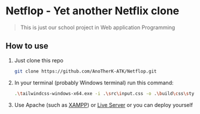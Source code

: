 # Netflop - Yet another Netflix clone

> This is just our school project in Web application Programming

## How to use
1. Just clone this repo
   ```bash
   git clone https://github.com/AnoTherK-ATK/Netflop.git
   ```
2. In your terminal (probably Windows terminal) run this command:
   ```bash
   .\tailwindcss-windows-x64.exe -i .\src\input.css -o .\build\css\style.css --watch
   ```

3. Use Apache (such as [XAMPP](https://www.apachefriends.org/download.html)) or [Live Server](https://marketplace.visualstudio.com/items?itemName=ritwickdey.LiveServer) or you can deploy yourself
